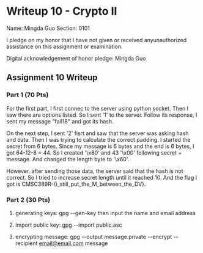 Writeup 10 - Crypto II
=====

Name: Mingda Guo
Section: 0101

I pledge on my honor that I have not given or received anyunauthorized assistance on this assignment or examination.

Digital acknowledgement of honor pledge: Mingda Guo

## Assignment 10 Writeup

### Part 1 (70 Pts)
For the first part, I first connec to the server using python socket. Then I saw there are options listed. So I sent '1' to the server. Follow its response, I sent my message "fall18" and got its hash.

On the next step, I sent '2' fisrt and saw that the server was asking hash and data. Then I was trying to calculate the correct padding. I started the secret from 6 bytes. Since my message is 6 bytes and the end is 6 bytes, I got 64-12-8 = 44. So I created '\x80' and 43 '\x00' following secret + message. And changed the length byte to '\x60'.

However, after sending those data, the server said that the hash is not correct. So I tried to increase secret length until it reached 10. And the flag I got is CMSC389R-{i_still_put_the_M_between_the_DV}.

### Part 2 (30 Pts)

1. generating keys: gpg --gen-key then input the name and email address

2. import public key: gpg --import public.asc

3. encrypting message: gpg --output message.private --encrypt --recipient email@email.com message

